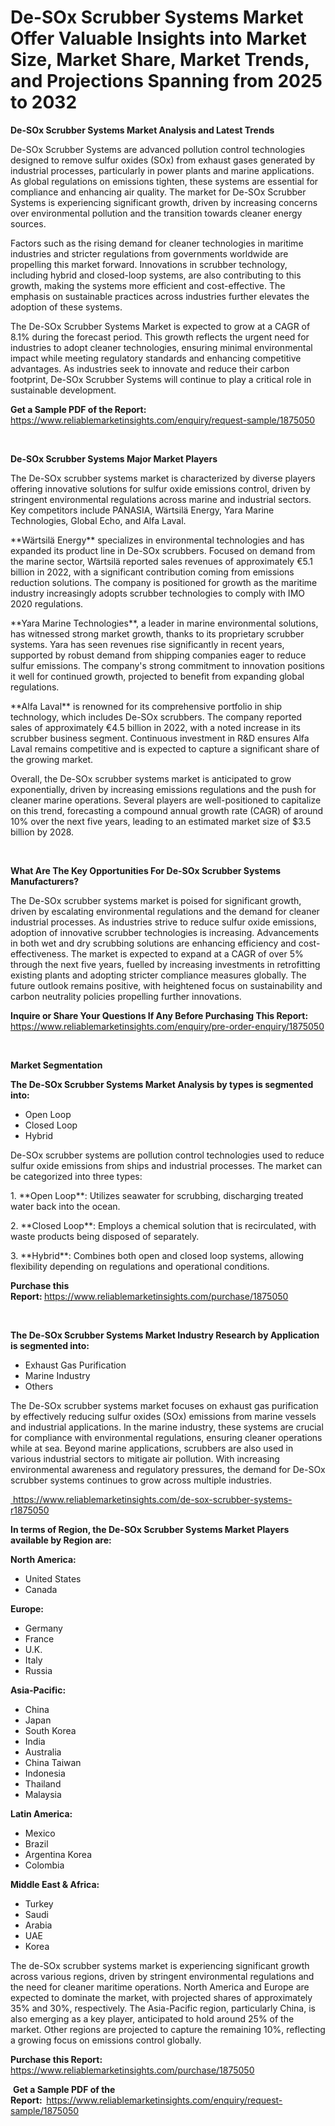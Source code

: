 <p><h1>De-SOx Scrubber Systems Market Offer Valuable Insights into Market Size, Market Share, Market Trends, and Projections Spanning from 2025 to 2032</h1></p><p><strong>De-SOx Scrubber Systems Market Analysis and Latest Trends</strong></p>
<p><p>De-SOx Scrubber Systems are advanced pollution control technologies designed to remove sulfur oxides (SOx) from exhaust gases generated by industrial processes, particularly in power plants and marine applications. As global regulations on emissions tighten, these systems are essential for compliance and enhancing air quality. The market for De-SOx Scrubber Systems is experiencing significant growth, driven by increasing concerns over environmental pollution and the transition towards cleaner energy sources.</p><p>Factors such as the rising demand for cleaner technologies in maritime industries and stricter regulations from governments worldwide are propelling this market forward. Innovations in scrubber technology, including hybrid and closed-loop systems, are also contributing to this growth, making the systems more efficient and cost-effective. The emphasis on sustainable practices across industries further elevates the adoption of these systems.</p><p>The De-SOx Scrubber Systems Market is expected to grow at a CAGR of 8.1% during the forecast period. This growth reflects the urgent need for industries to adopt cleaner technologies, ensuring minimal environmental impact while meeting regulatory standards and enhancing competitive advantages. As industries seek to innovate and reduce their carbon footprint, De-SOx Scrubber Systems will continue to play a critical role in sustainable development.</p></p>
<p><strong>Get a Sample PDF of the Report:&nbsp;</strong> <a href="https://www.reliablemarketinsights.com/enquiry/request-sample/1875050?utm_campaign=2193&utm_medium=2&utm_source=Github&utm_content=ia&utm_term=12042025&utm_id=de-sox-scrubber-systems">https://www.reliablemarketinsights.com/enquiry/request-sample/1875050</a></p>
<p>&nbsp;</p>
<p><strong>De-SOx Scrubber Systems Major Market Players</strong></p>
<p><p>The De-SOx scrubber systems market is characterized by diverse players offering innovative solutions for sulfur oxide emissions control, driven by stringent environmental regulations across marine and industrial sectors. Key competitors include PANASIA, Wärtsilä Energy, Yara Marine Technologies, Global Echo, and Alfa Laval.</p><p>**Wärtsilä Energy** specializes in environmental technologies and has expanded its product line in De-SOx scrubbers. Focused on demand from the marine sector, Wärtsilä reported sales revenues of approximately €5.1 billion in 2022, with a significant contribution coming from emissions reduction solutions. The company is positioned for growth as the maritime industry increasingly adopts scrubber technologies to comply with IMO 2020 regulations.</p><p>**Yara Marine Technologies**, a leader in marine environmental solutions, has witnessed strong market growth, thanks to its proprietary scrubber systems. Yara has seen revenues rise significantly in recent years, supported by robust demand from shipping companies eager to reduce sulfur emissions. The company's strong commitment to innovation positions it well for continued growth, projected to benefit from expanding global regulations.</p><p>**Alfa Laval** is renowned for its comprehensive portfolio in ship technology, which includes De-SOx scrubbers. The company reported sales of approximately €4.5 billion in 2022, with a noted increase in its scrubber business segment. Continuous investment in R&D ensures Alfa Laval remains competitive and is expected to capture a significant share of the growing market.</p><p>Overall, the De-SOx scrubber systems market is anticipated to grow exponentially, driven by increasing emissions regulations and the push for cleaner marine operations. Several players are well-positioned to capitalize on this trend, forecasting a compound annual growth rate (CAGR) of around 10% over the next five years, leading to an estimated market size of $3.5 billion by 2028.</p></p>
<p>&nbsp;</p>
<p><strong>What Are The Key Opportunities For De-SOx Scrubber Systems Manufacturers?</strong></p>
<p><p>The De-SOx scrubber systems market is poised for significant growth, driven by escalating environmental regulations and the demand for cleaner industrial processes. As industries strive to reduce sulfur oxide emissions, adoption of innovative scrubber technologies is increasing. Advancements in both wet and dry scrubbing solutions are enhancing efficiency and cost-effectiveness. The market is expected to expand at a CAGR of over 5% through the next five years, fuelled by increasing investments in retrofitting existing plants and adopting stricter compliance measures globally. The future outlook remains positive, with heightened focus on sustainability and carbon neutrality policies propelling further innovations.</p></p>
<p><strong>Inquire or Share Your Questions If Any Before Purchasing This Report:</strong> <a href="https://www.reliablemarketinsights.com/enquiry/pre-order-enquiry/1875050?utm_campaign=2193&utm_medium=2&utm_source=Github&utm_content=ia&utm_term=12042025&utm_id=de-sox-scrubber-systems">https://www.reliablemarketinsights.com/enquiry/pre-order-enquiry/1875050</a></p>
<p>&nbsp;</p>
<p><strong>Market Segmentation</strong></p>
<p><strong>The De-SOx Scrubber Systems Market Analysis by types is segmented into:</strong></p>
<p><ul><li>Open Loop</li><li>Closed Loop</li><li>Hybrid</li></ul></p>
<p><p>De-SOx scrubber systems are pollution control technologies used to reduce sulfur oxide emissions from ships and industrial processes. The market can be categorized into three types: </p><p>1. **Open Loop**: Utilizes seawater for scrubbing, discharging treated water back into the ocean. </p><p>2. **Closed Loop**: Employs a chemical solution that is recirculated, with waste products being disposed of separately. </p><p>3. **Hybrid**: Combines both open and closed loop systems, allowing flexibility depending on regulations and operational conditions.</p></p>
<p><strong>Purchase this Report:&nbsp;</strong><a href="https://www.reliablemarketinsights.com/purchase/1875050?utm_campaign=2193&utm_medium=2&utm_source=Github&utm_content=ia&utm_term=12042025&utm_id=de-sox-scrubber-systems">https://www.reliablemarketinsights.com/purchase/1875050</a></p>
<p>&nbsp;</p>
<p><strong>The De-SOx Scrubber Systems Market Industry Research by Application is segmented into:</strong></p>
<p><ul><li>Exhaust Gas Purification</li><li>Marine Industry</li><li>Others</li></ul></p>
<p><p>The De-SOx scrubber systems market focuses on exhaust gas purification by effectively reducing sulfur oxides (SOx) emissions from marine vessels and industrial applications. In the marine industry, these systems are crucial for compliance with environmental regulations, ensuring cleaner operations while at sea. Beyond marine applications, scrubbers are also used in various industrial sectors to mitigate air pollution. With increasing environmental awareness and regulatory pressures, the demand for De-SOx scrubber systems continues to grow across multiple industries.</p></p>
<p><a href="https://www.reliablemarketinsights.com/de-sox-scrubber-systems-r1875050?utm_campaign=2193&utm_medium=2&utm_source=Github&utm_content=ia&utm_term=12042025&utm_id=de-sox-scrubber-systems">&nbsp;https://www.reliablemarketinsights.com/de-sox-scrubber-systems-r1875050</a></p>
<p><strong>In terms of Region, the De-SOx Scrubber Systems Market Players available by Region are:</strong></p>
<p>
    <p> <strong> North America: </strong>
        <ul>
            <li>United States</li>
            <li>Canada</li>
        </ul>
        </p> 
    <p> <strong> Europe: </strong>
        <ul>
            <li>Germany</li>
            <li>France</li>
            <li>U.K.</li>
            <li>Italy</li>
            <li>Russia</li>
        </ul>
        </p> 
    <p> <strong> Asia-Pacific: </strong>
        <ul>
            <li>China</li>
            <li>Japan</li>
            <li>South Korea</li>
            <li>India</li>
            <li>Australia</li>
            <li>China Taiwan</li>
            <li>Indonesia</li>
            <li>Thailand</li>
            <li>Malaysia</li>
        </ul>
        </p> 
    <p> <strong> Latin America: </strong>
        <ul>
            <li>Mexico</li>
            <li>Brazil</li>
            <li>Argentina Korea</li>
            <li>Colombia</li>
        </ul>
        </p> 
    <p> <strong> Middle East & Africa: </strong>
        <ul>
            <li>Turkey</li>
            <li>Saudi</li>
            <li>Arabia</li>
            <li>UAE</li>
            <li>Korea</li>
        </ul>
    </p>
    </p>
<p><p>The de-SOx scrubber systems market is experiencing significant growth across various regions, driven by stringent environmental regulations and the need for cleaner maritime operations. North America and Europe are expected to dominate the market, with projected shares of approximately 35% and 30%, respectively. The Asia-Pacific region, particularly China, is also emerging as a key player, anticipated to hold around 25% of the market. Other regions are projected to capture the remaining 10%, reflecting a growing focus on emissions control globally.</p></p>
<p><strong>Purchase this Report: </strong><a href="https://www.reliablemarketinsights.com/purchase/1875050?utm_campaign=2193&utm_medium=2&utm_source=Github&utm_content=ia&utm_term=12042025&utm_id=de-sox-scrubber-systems">https://www.reliablemarketinsights.com/purchase/1875050</a></p>
<p>&nbsp;<strong>Get a Sample PDF of the Report:&nbsp;&nbsp;</strong><a href="https://www.reliablemarketinsights.com/enquiry/request-sample/1875050?utm_campaign=2193&utm_medium=2&utm_source=Github&utm_content=ia&utm_term=12042025&utm_id=de-sox-scrubber-systems">https://www.reliablemarketinsights.com/enquiry/request-sample/1875050</a></p>
<p><strong></strong></p>
<p><p></p><p></p><p></p></p>